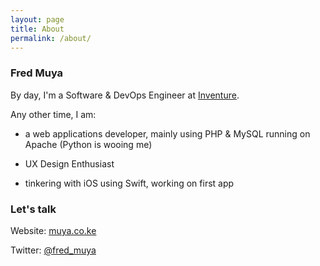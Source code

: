 ```yaml
---
layout: page
title: About
permalink: /about/
---
```


### Fred Muya

By day, I'm a Software & DevOps Engineer at [Inventure](http://inventure.com).

Any other time, I am:

- a web applications developer, mainly using PHP & MySQL running on Apache (Python is wooing me)

- UX Design Enthusiast

- tinkering with iOS using Swift, working on first app

### Let's talk

Website: [muya.co.ke](http://muya.co.ke/#contact)

Twitter: [@fred_muya](https://twitter.com/fred_muya)
